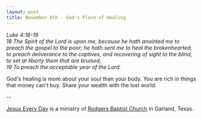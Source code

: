 ```yaml
---
layout: post
title: November 8th - God's Place of Healing
---
```


_Luke 4:18-19  
18 The Spirit of the Lord is upon me, because he hath anointed me to
preach the gospel to the poor; he hath sent me to heal the
brokenhearted, to preach deliverance to the captives, and recovering
of sight to the blind, to set at liberty them that are bruised,  
19 To preach the acceptable year of the Lord._

God's healing is more about your soul than your body. You are rich
in things that money can't buy. Share your wealth with the lost
world.

 --

<a href=http://jesuseveryday.net>Jesus Every Day</a> is a ministry of <a href=http://rodgersbaptist.net>Rodgers Baptist Church</a> in Garland, Texas.
